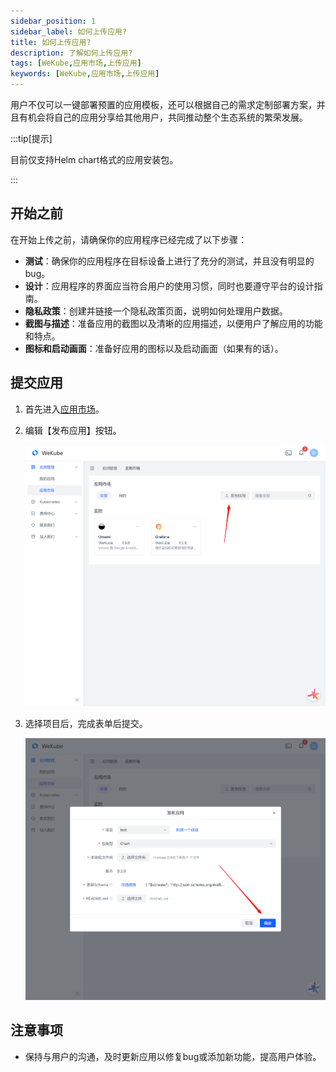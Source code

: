 ```yaml
---
sidebar_position: 1
sidebar_label: 如何上传应用?
title: 如何上传应用?
description: 了解如何上传应用?
tags: [WeKube,应用市场,上传应用]
keywords: [WeKube,应用市场,上传应用]
---
```


用户不仅可以一键部署预置的应用模板，还可以根据自己的需求定制部署方案，并且有机会将自己的应用分享给其他用户，共同推动整个生态系统的繁荣发展。

:::tip[提示]

目前仅支持Helm chart格式的应用安装包。

:::

## 开始之前

在开始上传之前，请确保你的应用程序已经完成了以下步骤：

- **测试**：确保你的应用程序在目标设备上进行了充分的测试，并且没有明显的bug。
- **设计**：应用程序的界面应当符合用户的使用习惯，同时也要遵守平台的设计指南。
- **隐私政策**：创建并链接一个隐私政策页面，说明如何处理用户数据。
- **截图与描述**：准备应用的截图以及清晰的应用描述，以便用户了解应用的功能和特点。
- **图标和启动画面**：准备好应用的图标以及启动画面（如果有的话）。



## 提交应用

1. 首先进入[应用市场](https://wekube.com/zh-Hans/application/market)。

2. 编辑【发布应用】按钮。

   ![应用市场页面](./img/application-market-upload-tips.png)

3. 选择项目后，完成表单后提交。

   ![完成表单后提交](./img/application-market-submit.png)

   

   



## 注意事项

- 保持与用户的沟通，及时更新应用以修复bug或添加新功能，提高用户体验。